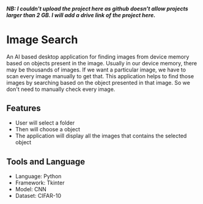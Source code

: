 ##### NB: I couldn't upload the project here as github doesn't allow projects larger than 2 GB. I will add a drive link of the project here.

# Image Search
An AI based desktop application for finding images from device memory based on objects present in the image. Usually in our device memory, there may be thousands of images. If we want a particular image, we have to scan every image manually to get that. This application helps to find those images by searching based on the object presented in that image. So we don't need to manually check every image.


## Features
- User will select a folder
- Then will choose a object
- The application will display all the images that contains the selected object

## Tools and Language
- Language: Python
- Framework: Tkinter
- Model: CNN
- Dataset: CIFAR-10
